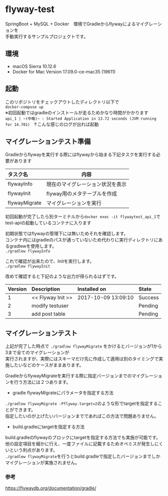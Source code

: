 # flyway-test

SpringBoot + MySQL + Docker　環境でGradleからflywayによるマイグレーションを  
手動実行するサンプルプロジェクトです。    

## 環境

+ macOS Sierra 10.12.6  
+ Docker for Mac Version 17.09.0-ce-mac35 (19611)  

## 起動  
このリポジトリをチェックアウトしたディレクトリ以下で  
`docker-compose up`  
※初回起動ではgradleのインストールが走るためかなり時間がかかります  
`api_1 | ~(中略)~ : Started Application in 13.72 seconds (JVM running for 14.701)`  
↑こんな感じのログが出れば起動

## マイグレーションテスト準備  
Gradleからflywayを実行する際にはflywayから始まる下記タスクを実行する必要があります  

| タスク名 | 内容 |
|:---|----|
| flywayInfo | 現在のマイグレーション状況を表示 |
| flywayInit | flyway用のメタテーブルを作成 |
| flywayMigrate | マイグレーションを実行 |

初回起動が完了したら別ターミナルから`docker exec -it flywaytest_api_1`で  
test-apiの起動しているコンテナに入ります  

初期状態ではflywayの管理下には無いためそれを確認します。  
コンテナ内にはgradleのパスが通っていないため代わりに実行ディレクトリにあるgradlewを使用します。  
`./gradlew flywayInfo`  

これで確認が出来たので、Initを実行します。  
`./gradlew flywayInit`  

改めて確認すると下記のような出力が得られるはずです。  

| Version        | Description                | Installed on        | State   |
|:---------------|:---------------------------|:--------------------|:--------|
| 1              | << Flyway Init >>          | 2017-10-09 13:09:10 | Success |
| 2              | modify testuser            |                     | Pending |
| 3              | add post table             |                     | Pending |

## マイグレーションテスト  
上記が完了した時点で `./gradlew flywayMigrate` をかけるとバージョンが1から3まで全てのマイグレーションが  
実行されますが、実際にはスキーマだけ先に作成して適用は別のタイミングで実施したいなどのケースがままあります。  

GradleからflywayMigrateを実行する際に指定バージョンまでのマイグレーションを行う方法には２つあります。  

+ gradle flywayMigrateにパラメータを指定する方法  

`./gradlew flywayMigrate -Pflyway.target=2`のような形でtargetを指定することができます。  
指定したいのが上げたいバージョンまでであればこの方法で問題ありません。

+ build.gradleにtargetを指定する方法  

build.gradleのflywayのブロックにtargetを指定する方法でも実施が可能です。  
他の設定項目を細かに行え、一度ファイルに記載するためオペミスが発生しにくいという利点があります。  
`./gradlew flywayMigrate`を行うとbuild.gradleで指定したバージョンまでしかマイグレーションが実施されません。  

### 参考
https://flywaydb.org/documentation/gradle/



